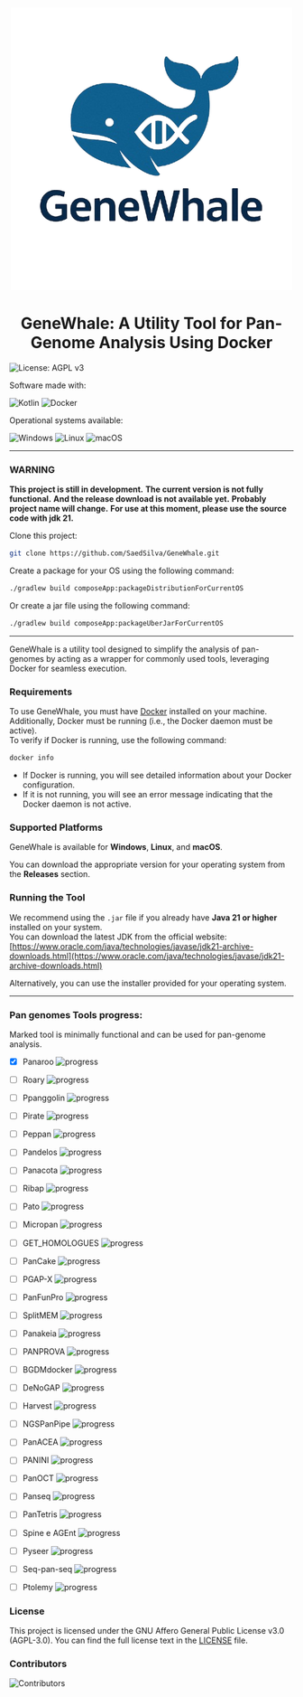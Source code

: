
[//]: # ([![Version]&#40;https://img.shields.io/github/v/release/SaedSilva/GeneWhale?sort=semver&display_name=release&label=alpha&color=brightgreen&#41;]&#40;&#41;)

[//]: # ([![Github All Releases]&#40;https://img.shields.io/github/downloads/SaedSilva/GeneWhale/total.svg&#41;]&#40;&#41;)

<div align="center">
    <img src="GeneWhaleNoBg.png" alt="gene whale logo"/>
    <h1 align="center">GeneWhale: A Utility Tool for Pan-Genome Analysis Using Docker</h1>
</div>

![License: AGPL v3](https://img.shields.io/badge/License-AGPL%20v3-blue.svg)

Software made with:

![Kotlin](https://img.shields.io/badge/kotlin-%237F52FF.svg?style=for-the-badge&logo=kotlin&logoColor=white)
![Docker](https://img.shields.io/badge/docker-%230db7ed.svg?style=for-the-badge&logo=docker&logoColor=white)

Operational systems available:

![Windows](https://img.shields.io/badge/Windows-0078D6?style=for-the-badge&logo=windows&logoColor=white)
![Linux](https://img.shields.io/badge/Linux-FCC624?style=for-the-badge&logo=linux&logoColor=black)
![macOS](https://img.shields.io/badge/mac%20os-000000?style=for-the-badge&logo=macos&logoColor=F0F0F0)

---

### WARNING

**This project is still in development.**
**The current version is not fully functional.**
**And the release download is not available yet.**
**Probably project name will change.**
**For use at this moment, please use the source code with jdk 21.**

Clone this project:

```bash
git clone https://github.com/SaedSilva/GeneWhale.git
```

Create a package for your OS using the following command:

```bash
./gradlew build composeApp:packageDistributionForCurrentOS
```

Or create a jar file using the following command:

```bash
./gradlew build composeApp:packageUberJarForCurrentOS
```

---

GeneWhale is a utility tool designed to simplify the analysis of pan-genomes by acting as a wrapper for commonly used
tools, leveraging Docker for seamless execution.

### Requirements

To use GeneWhale, you must have [Docker](https://docs.docker.com/get-docker/) installed on your machine.  
Additionally, Docker must be running (i.e., the Docker daemon must be active).  
To verify if Docker is running, use the following command:

```bash
docker info
```

- If Docker is running, you will see detailed information about your Docker configuration.
- If it is not running, you will see an error message indicating that the Docker daemon is not active.

### Supported Platforms

GeneWhale is available for **Windows**, **Linux**, and **macOS**.

You can download the appropriate version for your operating system from the **Releases** section.

### Running the Tool

We recommend using the `.jar` file if you already have **Java 21 or higher** installed on your system.  
You can download the latest JDK from the official website:  
[https://www.oracle.com/java/technologies/javase/jdk21-archive-downloads.html](https://www.oracle.com/java/technologies/javase/jdk21-archive-downloads.html)

Alternatively, you can use the installer provided for your operating system.

---

### Pan genomes Tools progress:

Marked tool is minimally functional and can be used for pan-genome analysis.

- [X] Panaroo ![progress](https://progress-bar.xyz/20/)
- [ ] Roary ![progress](https://progress-bar.xyz/0/)
- [ ] Ppanggolin ![progress](https://progress-bar.xyz/0/)
- [ ] Pirate ![progress](https://progress-bar.xyz/0/)
- [ ] Peppan ![progress](https://progress-bar.xyz/0/)
- [ ] Pandelos ![progress](https://progress-bar.xyz/0/)
- [ ] Panacota ![progress](https://progress-bar.xyz/0/)
- [ ] Ribap ![progress](https://progress-bar.xyz/0/)
- [ ] Pato ![progress](https://progress-bar.xyz/0/)
- [ ] Micropan ![progress](https://progress-bar.xyz/0/)
- [ ] GET_HOMOLOGUES ![progress](https://progress-bar.xyz/0/)
- [ ] PanCake ![progress](https://progress-bar.xyz/0/)
- [ ] PGAP-X ![progress](https://progress-bar.xyz/0/)
- [ ] PanFunPro ![progress](https://progress-bar.xyz/0/)
- [ ] SplitMEM ![progress](https://progress-bar.xyz/0/)
- [ ] Panakeia ![progress](https://progress-bar.xyz/0/)
- [ ] PANPROVA ![progress](https://progress-bar.xyz/0/)
- [ ] BGDMdocker ![progress](https://progress-bar.xyz/0/)
- [ ] DeNoGAP ![progress](https://progress-bar.xyz/0/)
- [ ] Harvest ![progress](https://progress-bar.xyz/0/)
- [ ] NGSPanPipe ![progress](https://progress-bar.xyz/0/)
- [ ] PanACEA ![progress](https://progress-bar.xyz/0/)
- [ ] PANINI ![progress](https://progress-bar.xyz/0/)
- [ ] PanOCT ![progress](https://progress-bar.xyz/0/)
- [ ] Panseq ![progress](https://progress-bar.xyz/0/)
- [ ] PanTetris ![progress](https://progress-bar.xyz/0/)
- [ ] Spine e AGEnt ![progress](https://progress-bar.xyz/0/)
- [ ] Pyseer ![progress](https://progress-bar.xyz/0/)
- [ ] Seq-pan-seq ![progress](https://progress-bar.xyz/0/)
- [ ] Ptolemy ![progress](https://progress-bar.xyz/0/)


### License
This project is licensed under the GNU Affero General Public License v3.0 (AGPL-3.0).
You can find the full license text in the [LICENSE](LICENSE) file.


### Contributors
![Contributors](https://contrib.rocks/image?repo=saedsilva/genewhale)
